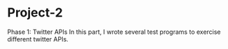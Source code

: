 # Project-2

Phase 1: Twitter APIs
In this part, I wrote several test programs to exercise different twitter APIs.

